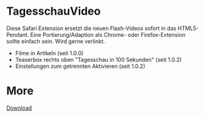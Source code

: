 # TagesschauVideo

Diese Safari Extension ersetzt die neuen Flash-Videos sofort in das HTML5-Pendant. Eine Portierung/Adaption als Chrome- oder Firefox-Extension sollte einfach sein. Wird gerne verlinkt.

 * Filme in Artikeln (seit 1.0.0)
 * Teaserbox rechts oben "Tagesschau in 100 Sekunden" (seit 1.0.2)
 * Einstellungen zum getrennten Aktivieren (seit 1.0.2)

# More
<a href="http://github.com/knalli/knallicious/raw/master/TagesschauVideo-1.0.2.safariextz">Download</a>
